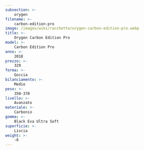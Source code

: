 ```yaml
---
subsection: >-
    orygen
filename: >-
    carbon-edition-pro
image: /images/wiki/racchette/orygen-carbon-edition-pro.webp
title: >-
    Orygen Carbon Edition Pro
model: >-
    Carbon Edition Pro
anno: >-
    2018
prezzo: >-
    329
forma: >-
    Goccia
bilanciamento: >-
    Medio
peso: >-
    350-370
livello: >-
    Avanzato
materiale: >-
    Carbonio
gomma: >-
    Black Eva Ultra Soft
superficie: >-
    Liscia
weight: >-
    -6
---
```

